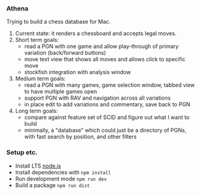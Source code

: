 ### Athena

Trying to build a chess database for Mac.

1. Current state: it renders a chessboard and accepts legal moves.
2. Short term goals: 
    * read a PGN with one game and allow play-through of primary variation (back/forward buttons)
    * move text view that shows all moves and allows click to specific move
    * stockfish integration with analysis window
3. Medium term goals:
    * read a PGN with many games, game selection window, tabbed view to have multiple games open
    * support PGN with RAV and navigation across all variations
    * in place edit to add variations and commentary, save back to PGN
4. Long term goals: 
    * compare against feature set of SCID and figure out what I want to build
    * minimally, a "database" which could just be a directory of PGNs, with fast search by position, and other filters

### Setup etc.

* Install LTS [node.js](https://nodejs.org/en/download/)
* Install dependencies with `npm install`
* Run development mode `npm run dev`
* Build a package `npm run dist`

